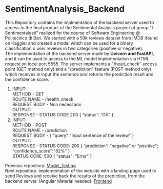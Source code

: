 # SentimentAnalysis_Backend
This Repository contains the implmentation of the backend server used to access to the final product of the Sentimental Analysis project of group "I Sentimentalysti" realized for the course of Software Engineering @ Politecnico di Bari. We started with a 50k reviews dataset from IMDB (found on Kaggle) and created a model which can be used for a binary classification o user reviews in two categories (positive or negative).<br>
The implementation of the backend server made by <b>Uvicorn and FastAPI</b>, and it can be used to access to the ML model implementation via HTML request on local port 5555. The server implements a "/healt_check" access point (GET method only) and a "/prediction" feature (POST method only) which receives in input the sentence and returns the prediction result and the confidence score.
1. INPUT:<br>
  METHOD - GET<br>
  ROUTE NAME - /health_check<br>
  REQUEST BODY -	Non necessario<br>
  OUTPUT:<br>
  RESPONSE - STATUS CODE 200	{ “status”: “OK” }<br>
1. INPUT:<br>
  METHOD - POST<br>
  ROUTE NAME - /prediction<br>
  REQUEST BODY -	{ "query":"Input sentence of the review" }<br>
  OUTPUT:<br>
  RESPONSE - STATUS CODE: 200	{ “prediction”: “negative” or "positive"; "confidence_score":"82%" }<br>
             STATUS CORE: 500 { "status": "Error" }<br>

Previous repository: <a href="https://github.com/davexhardware/SentimentAnalysis_ModelTesting">Model_Testing</a><br>
Next repository: implementation of the website with a landing page used to send Reviews and receive back the results of the prediction, from the backend server. (Angular Material needed): <a href="https://github.com/davexhardware/SentimentAnalysis_Frontend">Frontend</a>
